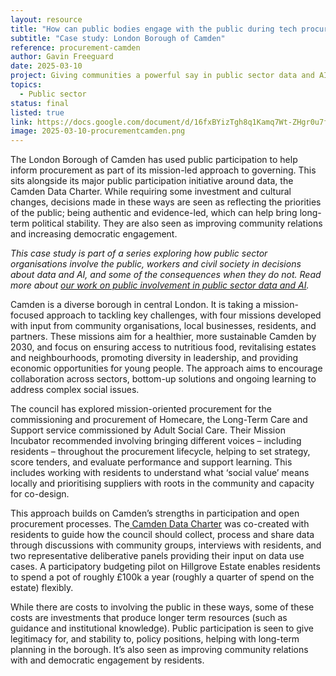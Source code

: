 ```yaml
---
layout: resource
title: "How can public bodies engage with the public during tech procurement?"
subtitle: "Case study: London Borough of Camden"
reference: procurement-camden
author: Gavin Freeguard
date: 2025-03-10
project: Giving communities a powerful say in public sector data and AI projects
topics:
  - Public sector
status: final
listed: true
link: https://docs.google.com/document/d/16fxBYizTgh8q1Kamq7Wt-ZHgr0u7ft2INqaRKJU4fmE/edit?tab=t.0#heading=h.dcxbvpnykpu8
image: 2025-03-10-procurementcamden.png
---
```

The London Borough of Camden has used public participation to help inform procurement as part of its mission-led approach to governing. This sits alongside its major public participation initiative around data, the Camden Data Charter. While requiring some investment and cultural changes, decisions made in these ways are seen as reflecting the priorities of the public; being authentic and evidence-led, which can help bring long-term political stability. They are also seen as improving community relations and increasing democratic engagement.

_This case study is part of a series exploring how public sector organisations involve the public, workers and civil society in decisions about data and AI, and some of the consequences when they do not. Read more about [our work on public involvement in public sector data and AI](https://connectedbydata.org/topics/public-sector)._

<!--more-->

Camden is a diverse borough in central London. It is taking a mission-focused approach to tackling key challenges, with four missions developed with input from community organisations, local businesses, residents, and partners. These missions aim for a healthier, more sustainable Camden by 2030, and focus on ensuring access to nutritious food, revitalising estates and neighbourhoods, promoting diversity in leadership, and providing economic opportunities for young people. The approach aims to encourage collaboration across sectors, bottom-up solutions and ongoing learning to address complex social issues.

The council has explored mission-oriented procurement for the commissioning and procurement of Homecare, the Long-Term Care and Support service commissioned by Adult Social Care. Their Mission Incubator recommended involving bringing different voices – including residents – throughout the procurement lifecycle, helping to set strategy, score tenders, and evaluate performance and support learning. This includes working with residents to understand what ‘social value’ means locally and prioritising suppliers with roots in the community and capacity for co-design.

This approach builds on Camden’s strengths in participation and open procurement processes. The[ Camden Data Charter](https://www.camden.gov.uk/data-charter) was co-created with residents to guide how the council should collect, process and share data through discussions with community groups, interviews with residents, and two representative deliberative panels providing their input on data use cases. A participatory budgeting pilot on Hillgrove Estate enables residents to spend a pot of roughly £100k a year (roughly a quarter of spend on the estate) flexibly.

While there are costs to involving the public in these ways, some of these costs are investments that produce longer term resources (such as guidance and institutional knowledge). Public participation is seen to give legitimacy for, and stability to, policy positions, helping with long-term planning in the borough. It’s also seen as improving community relations with and democratic engagement by residents.